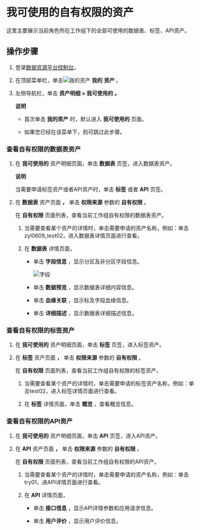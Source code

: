 我可使用的自有权限的资产 
=================================

这里主要展示当前角色所在工作组下的全部可使用的数据表、标签、API资产。

操作步骤 
-------------------------

1. 登录[数据资源平台控制台](https://dataq.console.aliyun.com)。

   

2. 在顶部菜单栏，单击![我的资产](https://static-aliyun-doc.oss-accelerate.aliyuncs.com/assets/img/zh-CN/8860133261/p282760.png) **我的** **资产** 。

   

3. 左侧导航栏，单击 **资产明细 \> 我可使用的** **。** 

   **说明**

   
   * 首次单击 **我的资产** 时，默认进入 **我可使用的** 页面。

     
   
   * 如果您已经在该菜单下，则可跳过此步骤。

     
   

   
   




### 查看自有权限的数据表资产 

1. 在 **我可使用的** 资产明细页面，单击 **数据表** 页签，进入数据表资产。

   **说明**

   

   当需要申请标签资产或者API资产时，单击 **标签** 或者 **API** 页签。
   

2. 在 **数据表** 资产页面 **，** 单击 **权限来源** 参数的 **自有权限** 。

   在 **自有权限** 页面列表，查看当前工作组自有权限的数据表资产。
   1. 当需要查看某个资产的详情时，单击需要申请的资产名称，例如：单击zyl0609_test02，进入数据表详情页面进行查看。

      
   
   2. 在 **数据表** 详情页面，

      * 单击 **字段信息** ，显示分区及非分区字段信息。

        ![字段](https://static-aliyun-doc.oss-accelerate.aliyuncs.com/assets/img/zh-CN/9598133261/p282964.png)
        
      
      * 单击 **数据预览** ，显示数据表详细内容信息。

        
      
      * 单击 **血缘关联** ，显示标及字段血缘信息。

        
      
      * 单击 **详细描述** ，显示数据表详细描述信息。

        
      

      
   

   






### 查看自有权限的标签资产 

1. 在 **我可使用的** 资产明细页面，单击 **标签** 页签，进入标签资产。

   

2. 在 **标签** 资产页面 **，** 单击 **权限来源** 参数的 **自有权限** 。

   在 **自有权限** 页面列表，查看当前工作组自有权限的标签资产。
   1. 当需要查看某个资产的详情时，单击需要申请的标签资产名称，例如：单击test02，进入标签详情页面进行查看。

      
   
   2. 在 **标签** 详情页面，单击 **概览** ，查看概览信息。

      
   

   




### 查看自有权限的API资产 

1. 在 **我可使用的** 资产明细页面，单击 **API** 页签，进入API资产。

   

2. 在 **API** 资产页面 **，** 单击 **权限来源** 参数的 **自有权限** 。

   在 **自有权限** 页面列表，查看当前工作组自有权限的API资产。
   1. 当需要查看某个资产的详情时，单击需要申请的资产名称，例如：单击try01，进API详情页面进行查看。

      
   
   2. 在 **API** 详情页面，

      * 单击 **接口信息** ，显示API详情参数和应用请求信息。

        
      
      * 单击 **用户评价** ，显示用户评价信息。

        
      

      
   

   




